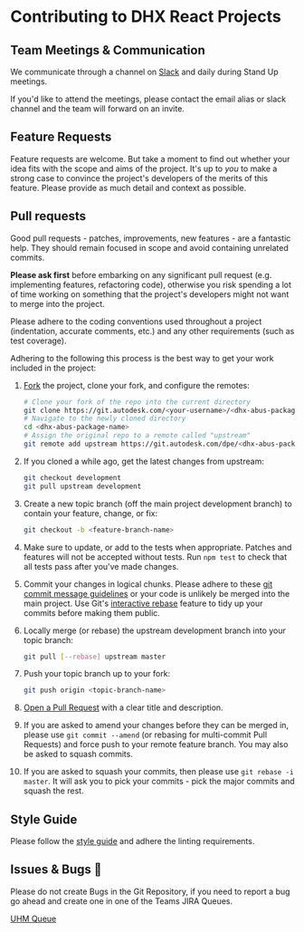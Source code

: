 # Contributing to DHX React Projects

## Team Meetings & Communication

We communicate through a channel on [Slack](https://autodesk.slack.com/messages/CCUDS61NK) and daily during Stand Up meetings.

If you'd like to attend the meetings, please contact the email alias or slack channel and the team will forward on an invite.

<a name="feature-requests"></a>
## Feature Requests
Feature requests are welcome. But take a moment to find out whether your idea fits with the scope and aims of the project. It's up to *you* to make a strong case to convince the project's developers of the merits of this feature. Please provide as much detail and context as possible.

<a name="pull-requests"></a>
## Pull requests

Good pull requests - patches, improvements, new features - are a fantastic
help. They should remain focused in scope and avoid containing unrelated
commits.

**Please ask first** before embarking on any significant pull request (e.g.
implementing features, refactoring code), otherwise you risk spending a lot of
time working on something that the project's developers might not want to merge
into the project.

Please adhere to the coding conventions used throughout a project (indentation,
accurate comments, etc.) and any other requirements (such as test coverage).

Adhering to the following this process is the best way to get your work
included in the project:

1. [Fork](http://help.github.com/fork-a-repo/) the project, clone your fork,
   and configure the remotes:

   ```bash
   # Clone your fork of the repo into the current directory
   git clone https://git.autodesk.com/<your-username>/<dhx-abus-package-name>
   # Navigate to the newly cloned directory
   cd <dhx-abus-package-name>
   # Assign the original repo to a remote called "upstream"
   git remote add upstream https://git.autodesk.com/dpe/<dhx-abus-package-name>
   ```

2. If you cloned a while ago, get the latest changes from upstream:

   ```bash
   git checkout development
   git pull upstream development
   ```

3. Create a new topic branch (off the main project development branch) to
   contain your feature, change, or fix:

   ```bash
   git checkout -b <feature-branch-name>
   ```

4. Make sure to update, or add to the tests when appropriate. Patches and
   features will not be accepted without tests. Run `npm test` to check that
   all tests pass after you've made changes.

5. Commit your changes in logical chunks. Please adhere to these [git commit
   message guidelines](http://tbaggery.com/2008/04/19/a-note-about-git-commit-messages.html)
   or your code is unlikely be merged into the main project. Use Git's
   [interactive rebase](https://help.github.com/articles/interactive-rebase)
   feature to tidy up your commits before making them public.

6. Locally merge (or rebase) the upstream development branch into your topic branch:

   ```bash
   git pull [--rebase] upstream master
   ```

7. Push your topic branch up to your fork:

   ```bash
   git push origin <topic-branch-name>
   ```

8. [Open a Pull Request](https://help.github.com/articles/using-pull-requests/)
    with a clear title and description.

9. If you are asked to amend your changes before they can be merged in, please
   use `git commit --amend` (or rebasing for multi-commit Pull Requests) and
   force push to your remote feature branch. You may also be asked to squash
   commits.

10. If you are asked to squash your commits, then please use `git rebase -i master`. It will ask you to pick your commits - pick the major commits and squash the rest.


<a name="style-guide"></a>
## Style Guide

Please follow the [style guide](https://google.github.io/styleguide/jsguide.html) and adhere the linting requirements.

<a name="issues"></a>
## Issues & Bugs :bug:

Please do not create Bugs in the Git Repository, if you need to report a bug go ahead and create one in one of the Teams JIRA Queues.

<a href="https://beehive.jira.com/browse/UHM">UHM Queue</a>
